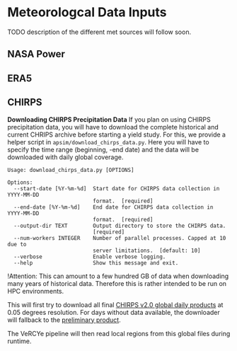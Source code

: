 # Meteorologcal Data Inputs

TODO description of the different met sources will follow soon.

## NASA Power

## ERA5

## CHIRPS

**Downloading CHIRPS Precipitation Data**
If you plan on using CHIRPS precipitation data, you will have to download the complete historical and current CHRIPS archive before starting a yield study.
For this, we provide a helper script in `apsim/download_chirps_data.py`. Here you will have to specify the time range (beginning, -end date) and the data will be downloaded with daily global coverage.

```
Usage: download_chirps_data.py [OPTIONS]

Options:
  --start-date [%Y-%m-%d]  Start date for CHIRPS data collection in YYYY-MM-DD
                           format.  [required]
  --end-date [%Y-%m-%d]    End date for CHIRPS data collection in YYYY-MM-DD
                           format.  [required]
  --output-dir TEXT        Output directory to store the CHIRPS data.
                           [required]
  --num-workers INTEGER    Number of parallel processes. Capped at 10 due to
                           server limitations.  [default: 10]
  --verbose                Enable verbose logging.
  --help                   Show this message and exit.
```

!Attention: This can amount to a few hundred GB of data when downloading many years of historical data. Therefore this is rather intended to be run on HPC environments.

This will first try to download all final [CHIRPS v2.0 global daily products](https://data.chc.ucsb.edu/products/CHIRPS-2.0/global_daily/cogs/p05/) at 0.05 degrees resolution. For days without data available, the downloader will fallback to the [preliminary product](https://data.chc.ucsb.edu/products/CHIRPS-2.0/prelim/global_daily/tifs/p05/).

The VeRCYe pipeline will then read local regions from this global files during runtime.